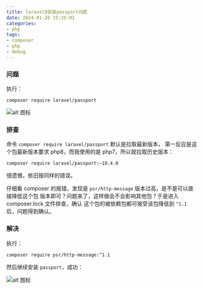 ```yaml
---
title: laravel8安装passport问题
date: 2024-01-26 15:25:01
categories:
- php 
tags:
- composer
- php
- debug
---
```


### 问题

执行：

```shell
composer require laravel/passport
```

![alt 图标](http://img.czjge.cn/blog/%E5%BE%AE%E4%BF%A1%E6%88%AA%E5%9B%BE_20240126154541.png)

### 排查

命令 `composer require laravel/passport` 默认是拉取最新版本，
第一反应是这个包最新版本要求 php8，而我使用的是 php7，所以就拉取历史版本：

```shell
composer require laravel/passport:~10.4.0
```

很遗憾，依旧报同样的错误。  

仔细看 composer 的报错，发现是 `psr/http-message` 版本过高，是不是可以直接降低这个包 版本即可？问题来了，这样做会不会影响其他包？于是进入 composer.lock 文件排查，确认 这个包的被依赖包都可接受该包降低到 `^1.1` 后，问题得到确认。

### 解决

执行：

```shell
composer require psr/http-message:^1.1
```

然后继续安装 `passport`，成功：

![alt 图标](http://img.czjge.cn/blog/%E5%BE%AE%E4%BF%A1%E6%88%AA%E5%9B%BE_20240126160011.png)


